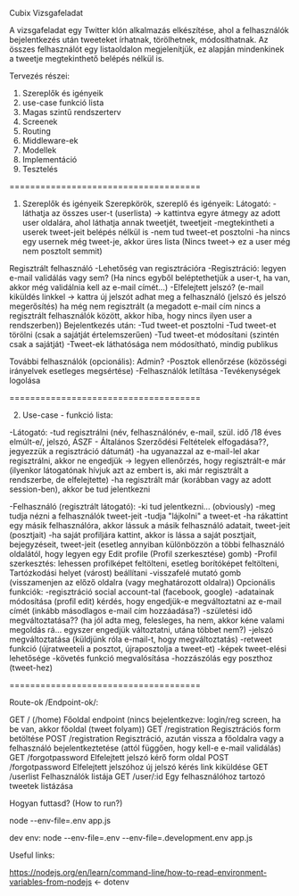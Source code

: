 Cubix Vizsgafeladat

A vizsgafeladat egy Twitter klón alkalmazás elkészítése, ahol a
felhasználók bejelentkezés után tweeteket írhatnak, törölhetnek,
módosíthatnak.
Az összes felhasználót egy listaoldalon megjelenítjük, ez alapján
mindenkinek a tweetje megtekinthető belépés nélkül is.

Tervezés részei:
1. Szereplők és igényeik
2. use-case funkció lista
3. Magas szintű rendszerterv
4. Screenek
5. Routing
6. Middleware-ek
7. Modellek
8. Implementáció
9. Tesztelés

=====================================

1. Szereplők és igényeik
Szerepkörök, szereplő és igényeik:
Látogató:
    -láthatja az összes user-t (userlista) -> kattintva egyre átmegy az adott user oldalára, ahol láthatja annak tweetjét, tweetjeit
    -megtekintheti a userek tweet-jeit belépés nélkül is
    -nem tud tweet-et posztolni
    -ha nincs egy usernek még tweet-je, akkor üres lista (Nincs tweet-> ez a user még nem posztolt semmit)

Regisztrált felhasználó
    -Lehetőség van regisztrációra
    -Regisztráció: legyen e-mail validálás vagy sem? (Ha nincs egyből beléptethetjük a user-t, ha van, akkor még validálnia kell az e-mail címét...)
    -Elfelejtett jelszó? (e-mail kiküldés linkkel -> kattra új jelszót adhat meg a felhasználó (jelszó és jelszó megerősítés) ha még nem regisztrált (a megadott e-mail cím nincs a regisztrált felhasználók között, akkor hiba, hogy nincs ilyen user a rendszerben))
    Bejelentkezés után:
        -Tud tweet-et posztolni
        -Tud tweet-et törölni (csak a sajátját értelemszerűen)
        -Tud tweet-et módosítani (szintén csak a sajátját)
    -Tweet-ek láthatósága nem módosítható, mindig publikus

További felhasználók (opcionális):
Admin?
    -Posztok ellenőrzése (közösségi irányelvek esetleges megsértése)
    -Felhasználók letíltása
    -Tevékenységek logolása

=====================================

2. Use-case - funkció lista:

-Látogató:
    -tud regisztrálni (név, felhasználónév, e-mail, szül. idő /18 éves elmúlt-e/,
     jelszó, ÁSZF - Általános Szerződési Feltételek elfogadása??, jegyezzük a regisztráció dátumát)
    -ha ugyanazzal az e-mail-lel akar regisztrálni, akkor ne engedjük -> legyen ellenőrzés, hogy regisztrált-e már (ilyenkor látogatónak hívjuk azt az embert is, aki már regisztrált a rendszerbe, de elfelejtette)
    -ha regisztrált már (korábban vagy az adott session-ben), akkor be tud jelentkezni

-Felhasználó (regisztrált látogató):
    -ki tud jelentkezni... (obviously)
    -meg tudja nézni a felhasználók tweet-jeit
    -tudja "lájkolni" a tweet-et
    -ha rákattint egy másik felhasználóra, akkor lássuk a másik felhasználó adatait, tweet-jeit (posztjait)
    -ha saját profiljára kattint, akkor is lássa a saját posztjait, bejegyzéseit, tweet-jeit (esetleg annyiban különbözzön a többi felhasználó oldalától, hogy legyen egy Edit profile (Profil szerkesztése) gomb)
    -Profil szerkesztés: lehessen profilképet feltölteni, esetleg borítóképet feltölteni, Tartózkodási helyet (várost) beállítani
    -visszafelé mutató gomb (visszamenjen az előző oldalra (vagy meghatározott oldalra))
    Opcionális funkciók:
        -regisztráció social account-tal (facebook, google)
        -adatainak módosítása (profil edit) kérdés, hogy engedjük-e  megváltoztatni az e-mail címét (inkább másodlagos e-mail cím hozzáadása?)
        -születési idő megváltoztatása?? (ha jól adta meg, felesleges, ha nem, akkor kéne valami megoldás rá... egyszer engedjük változtatni, utána többet nem?)
        -jelszó megváltoztatása (küldjünk róla e-mail-t, hogy megváltoztatás)
        -retweet funkció (újratweeteli a posztot, újraposztolja a tweet-et)
        -képek tweet-elési lehetősége
        -követés funkció megvalósítása
        -hozzászólás egy poszthoz (tweet-hez)

=====================================

Route-ok /Endpoint-ok/:

GET / (/home)		    Főoldal endpoint (nincs bejelentkezve: login/reg screen, ha be van, akkor főoldal (tweet folyam))
GET /registration       Regisztrációs form betöltése
POST /registration      Regisztráció, azután vissza a főoldalra vagy a felhasználó bejelentkeztetése (attól függően, hogy kell-e e-mail validálás)
GET /forgotpassword     Elfelejtett jelszó kérő form oldal
POST /forgotpassword    Elfelejtett jelszóhoz új jelszó kérés link kiküldése
GET /userlist           Felhasználók listája
GET /user/:id           Egy felhasználóhoz tartozó tweetek listázása


Hogyan futtasd? (How to run?)

node --env-file=.env app.js

dev env:
node --env-file=.env --env-file=.development.env app.js

Useful links:

https://nodejs.org/en/learn/command-line/how-to-read-environment-variables-from-nodejs  <- dotenv